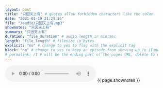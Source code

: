 ```yaml
---
layout: post
title: "只因天上有" # quotes allow forbidden characters like the colon
date: "2021-01-19 21:24:16"
file: "/audio/只因天上有.mp3"
shownotes: "只因天上有"
summary: "只因天上有"
duration: "file_duration" # audio length in min:sec
length: "file_length" # filesize in bytes
explicit: "no" # change to yes to flag with the explicit tag
block: "no" # change to yes to keep an episode from showing up in iTunes
# permalink: /1 # will be the ending part of the pages URL, delete to default to the title
---
```


<audio controls>
<source src="{{site.url}}{{site.baseurl}}{{ page.file }}" type="audio/x-mp3">
Your browser does not support the audio element.
</audio>
{{ page.shownotes }}
